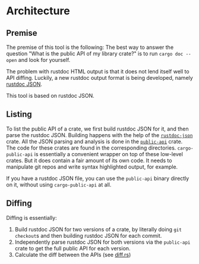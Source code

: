 # Architecture

## Premise

The premise of this tool is the following: The best way to answer the question "What is the public API of my library crate?" is to run `cargo doc --open` and look for yourself.

The problem with rustdoc HTML output is that it does not lend itself well to API diffing. Luckily, a new rustdoc output format is being developed, namely [rustdoc JSON](https://github.com/rust-lang/rust/issues/76578).

This tool is based on rustdoc JSON.

## Listing

To list the public API of a crate, we first build rustdoc JSON for it, and then parse the rustdoc JSON. Building happens with the help of the [`rustdoc-json`](https://crates.io/crates/rustdoc-json) crate. All the JSON parsing and analysis is done in the [`public-api`](https://crates.io/crates/public-api) crate. The code for these crates are found in the corresponding directories. `cargo-public-api` is essentially a convenient wrapper on top of these low-level crates. But it does contain a fair amount of its own code. It needs to manipulate git repos and write syntax highlighted output, for example.

If you have a rustdoc JSON file, you can use the `public-api` binary directly on it, without using `cargo-public-api` at all.

## Diffing

Diffing is essentially:
1. Build rustdoc JSON for two versions of a crate, by literally doing `git checkout`s and then building rustdoc JSON for each commit.
1. Independently parse rustdoc JSON for both versions via the `public-api` crate to get the full public API for each version.
1. Calculate the diff between the APIs (see [diff.rs](https://github.com/Enselic/cargo-public-api/blob/main/public-api/src/diff.rs))
